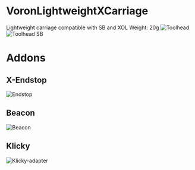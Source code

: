 # VoronLightweightXCarriage
Lightweight carriage compatible with SB and XOL
Weight: 20g
![Toolhead](https://github.com/Vitalii3D-xyz/VoronLightweightXCarriage/assets/131134819/bd83eb8b-b31b-47c2-ba8f-e56bee403b26)
![Toolhead SB](https://github.com/Vitalii3D-xyz/VoronLightweightXCarriage/assets/131134819/33da2957-7ba9-47d1-bcfe-e3e5da766ebc)

# Addons
## X-Endstop
![Endstop](https://github.com/Vitalii3D-xyz/VoronLightweightXCarriage/assets/131134819/e1623b07-1ac9-403a-98bd-e73d2869ceb8)

## Beacon
![Beacon](https://github.com/Vitalii3D-xyz/VoronLightweightXCarriage/assets/131134819/130ecee7-30c3-44b4-9125-2a3184536f2a)

## Klicky
![Klicky-adapter](https://github.com/Vitalii3D-xyz/VoronLightweightXCarriage/assets/131134819/f95ac2a7-498b-4770-a3c1-f556d1c2d149)


